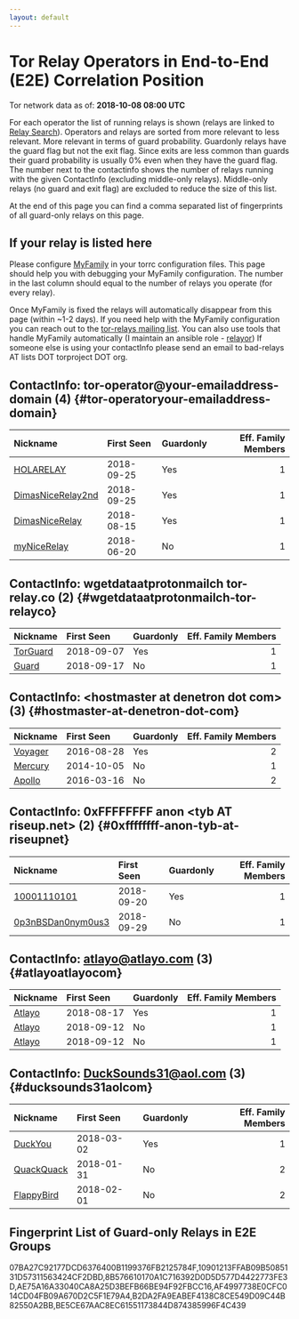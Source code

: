 ```yaml
---
layout: default
---
```



# Tor Relay Operators in End-to-End (E2E) Correlation Position

Tor network data as of: **2018-10-08 08:00 UTC**

For each operator the list of running relays is shown (relays are linked to [Relay Search](https://metrics.torproject.org/rs.html)).
Operators and relays are sorted from more relevant to less relevant. More relevant in terms of guard probability.
Guardonly relays have the guard flag but not the exit flag.
Since exits are less common than guards their guard probability is usually 0% even when they have the guard flag.
The number next to the contactinfo shows the number of relays running with the given ContactInfo (excluding middle-only relays).
Middle-only relays (no guard and exit flag) are excluded to reduce the size of this list.

At the end of this page you can find a comma separated list of fingerprints of all guard-only relays on this page.

## If your relay is listed here
Please configure [MyFamily](https://www.torproject.org/docs/tor-manual.html.en#MyFamily) in your torrc configuration files.
This page should help you with debugging your MyFamily configuration. The number in the last column should equal to the number of
relays you operate (for every relay).

Once MyFamily is fixed the relays will automatically disappear from this page (within ~1-2 days).
If you need help with the MyFamily configuration you can reach out to the
[tor-relays mailing list](https://lists.torproject.org/cgi-bin/mailman/listinfo/tor-relays).
You can also use tools that handle MyFamily automatically (I maintain an ansible role - 
[relayor](https://medium.com/@nusenu/deploying-tor-relays-with-ansible-6612593fa34d))
If someone else is using your contactInfo please send an email to bad-relays AT lists DOT torproject DOT org.


## ContactInfo: tor-operator@your-emailaddress-domain (4) {#tor-operatoryour-emailaddress-domain}

| Nickname                                                                                                     | First Seen   | Guardonly   |   Eff. Family Members |
|:-------------------------------------------------------------------------------------------------------------|:-------------|:------------|----------------------:|
| [HOLARELAY](https://metrics.torproject.org/rs.html#details/B2DA2FA9EABEF4138C8CE549D09C44B82550A2BB)         | 2018-09-25   | Yes         |                     1 |
| [DimasNiceRelay2nd](https://metrics.torproject.org/rs.html#details/10901213FFAB09B5085131D57311563424CF2DBD) | 2018-09-25   | Yes         |                     1 |
| [DimasNiceRelay](https://metrics.torproject.org/rs.html#details/BE5CE67AAC8EC61551173844D874385996F4C439)    | 2018-08-15   | Yes         |                     1 |
| [myNiceRelay](https://metrics.torproject.org/rs.html#details/9FC15C742C2E95A34F104CB5A0826C6659CFF2B7)       | 2018-06-20   | No          |                     1 |

## ContactInfo: wgetdataatprotonmailch tor-relay.co (2) {#wgetdataatprotonmailch-tor-relayco}

| Nickname                                                                                            | First Seen   | Guardonly   |   Eff. Family Members |
|:----------------------------------------------------------------------------------------------------|:-------------|:------------|----------------------:|
| [TorGuard](https://metrics.torproject.org/rs.html#details/8B576610170A1C716392D0D5D577D4422773FE3D) | 2018-09-07   | Yes         |                     1 |
| [Guard](https://metrics.torproject.org/rs.html#details/04A1785CDA43C3815DFEE6FF25404CD42CAD34F5)    | 2018-09-17   | No          |                     1 |

## ContactInfo: &lt;hostmaster at denetron dot com&gt; (3) {#hostmaster-at-denetron-dot-com}

| Nickname                                                                                           | First Seen   | Guardonly   |   Eff. Family Members |
|:---------------------------------------------------------------------------------------------------|:-------------|:------------|----------------------:|
| [Voyager](https://metrics.torproject.org/rs.html#details/AE75A16A33040CA8A25D3BEFB66BE94F92FBCC16) | 2016-08-28   | Yes         |                     2 |
| [Mercury](https://metrics.torproject.org/rs.html#details/484CEAF51A37EC992645FB6257B2EBC4AE20D9B7) | 2014-10-05   | No          |                     1 |
| [Apollo](https://metrics.torproject.org/rs.html#details/9A630383897133B05DB56532ECC91214CF195F68)  | 2016-03-16   | No          |                     2 |

## ContactInfo: 0xFFFFFFFF anon &lt;tyb AT riseup.net&gt; (2) {#0xffffffff-anon-tyb-at-riseupnet}

| Nickname                                                                                                     | First Seen   | Guardonly   |   Eff. Family Members |
|:-------------------------------------------------------------------------------------------------------------|:-------------|:------------|----------------------:|
| [10001110101](https://metrics.torproject.org/rs.html#details/F550E3E12827FEBAAB3836C17CCEE4FFC1E2FBA4)       | 2018-09-20   | Yes         |                     1 |
| [0p3nBSDan0nym0us3](https://metrics.torproject.org/rs.html#details/D731A6371B751D8FA12FB0C1E4B2D3AF739179FE) | 2018-09-29   | No          |                     1 |

## ContactInfo: atlayo@atlayo.com (3) {#atlayoatlayocom}

| Nickname                                                                                          | First Seen   | Guardonly   |   Eff. Family Members |
|:--------------------------------------------------------------------------------------------------|:-------------|:------------|----------------------:|
| [Atlayo](https://metrics.torproject.org/rs.html#details/07BA27C92177DCD6376400B1199376FB2125784F) | 2018-08-17   | Yes         |                     1 |
| [Atlayo](https://metrics.torproject.org/rs.html#details/C0B8FF979391F16BB63BDC5D226F33CA6585A86E) | 2018-09-12   | No          |                     1 |
| [Atlayo](https://metrics.torproject.org/rs.html#details/DE6121CF984616A1F158C39F87219EA97EC2EA4A) | 2018-09-12   | No          |                     1 |

## ContactInfo: DuckSounds31@aol.com (3) {#ducksounds31aolcom}

| Nickname                                                                                              | First Seen   | Guardonly   |   Eff. Family Members |
|:------------------------------------------------------------------------------------------------------|:-------------|:------------|----------------------:|
| [DuckYou](https://metrics.torproject.org/rs.html#details/AF4997738E0CFC014CD04FB09A670D2C5F1E79A4)    | 2018-03-02   | Yes         |                     1 |
| [QuackQuack](https://metrics.torproject.org/rs.html#details/1EE15139F389FDA24400239607CB4C0BE5DD8C76) | 2018-01-31   | No          |                     2 |
| [FlappyBird](https://metrics.torproject.org/rs.html#details/B00478C4CD2F3ACC7D6F02AF8033D2906673651F) | 2018-02-01   | No          |                     2 |


## Fingerprint List of Guard-only Relays in E2E Groups

07BA27C92177DCD6376400B1199376FB2125784F,10901213FFAB09B5085131D57311563424CF2DBD,8B576610170A1C716392D0D5D577D4422773FE3D,AE75A16A33040CA8A25D3BEFB66BE94F92FBCC16,AF4997738E0CFC014CD04FB09A670D2C5F1E79A4,B2DA2FA9EABEF4138C8CE549D09C44B82550A2BB,BE5CE67AAC8EC61551173844D874385996F4C439